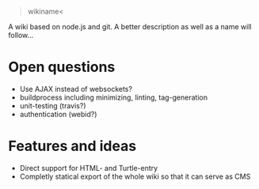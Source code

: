 >wikiname<

A wiki based on node.js and git. A better description as well as a name will follow...

Open questions
==============

* Use AJAX instead of websockets?
* buildprocess including minimizing, linting, tag-generation
* unit-testing (travis?)
* authentication (webid?)

Features and ideas
==================

* Direct support for HTML- and Turtle-entry
* Completly statical export of the whole wiki so that it can serve as CMS

